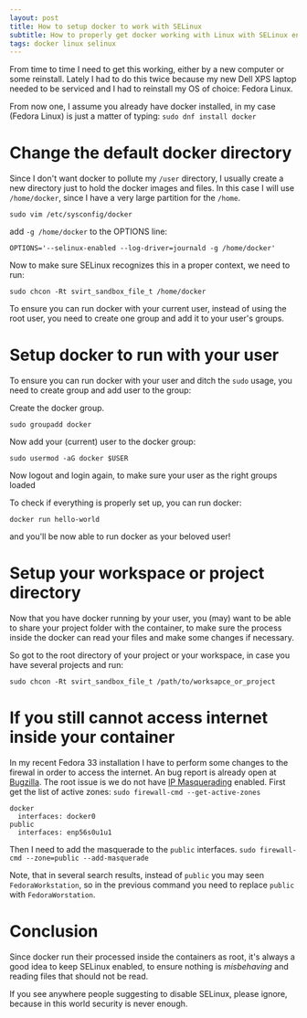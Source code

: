 ```yaml
---
layout: post
title: How to setup docker to work with SELinux
subtitle: How to properly get docker working with Linux with SELinux enabled
tags: docker linux selinux
---
```


From time to time I need to get this working, either by a new computer or some reinstall. Lately I had to do this twice because
my new Dell XPS laptop needed to be serviced and I had to reinstall my OS of choice: Fedora Linux.

From now one, I assume you already have docker installed, in my case (Fedora Linux) is just a matter of typing:
`sudo dnf install docker`

# Change the default docker directory

Since I don't want docker to pollute my `/user` directory, I usually create a new directory just to hold the docker images and files.
In this case I will use `/home/docker`, since I have a very large partition for the `/home`.

`sudo vim /etc/sysconfig/docker`

add `-g /home/docker` to the OPTIONS line:

`OPTIONS='--selinux-enabled --log-driver=journald -g /home/docker'`

Now to make sure SELinux recognizes this in a proper context, we need to run:

`sudo chcon -Rt svirt_sandbox_file_t /home/docker`

To ensure you can run docker with your current user, instead of using the root user, you need to create one group and add it
to your user's groups.

# Setup docker to run with your user

<!-- from https://docs.docker.com/install/linux/linux-postinstall/#manage-docker-as-a-non-root-user -->

To ensure you can run docker with your user and ditch the `sudo` usage, you need to create group and add user to the group:

Create the docker group.

`sudo groupadd docker`

Now add your (current) user to the docker group:

`sudo usermod -aG docker $USER`

Now logout and login again, to make sure your user as the right groups loaded

To check if everything is properly set up, you can run docker:

`docker run hello-world`

and you'll be now able to run docker as your beloved user!

# Setup your workspace or project directory

Now that you have docker running by your user, you (may) want to be able to share your project folder with the container,
to make sure the process inside the docker can read your files and make some changes if necessary.

So got to the root directory of your project or your workspace, in case you have several projects and run:

`sudo chcon -Rt svirt_sandbox_file_t /path/to/worksapce_or_project`

# If you still cannot access internet inside your container

In my recent Fedora 33 installation I have to perform some changes to the firewal in order to access the internet. An bug report is already open at [Bugzilla](https://bugzilla.redhat.com/show_bug.cgi?id=1817022).
The root issue is we do not have [IP Masquerading](https://tldp.org/HOWTO/IP-Masquerade-HOWTO/ipmasq-background2.1.html) enabled.
First get the list of active zones: `sudo firewall-cmd --get-active-zones`

```
docker
  interfaces: docker0
public
  interfaces: enp56s0u1u1
```

Then I need to add the masquerade to the `public` interfaces.
`sudo firewall-cmd --zone=public --add-masquerade`

 Note, that in several search results, instead of `public` you may seen `FedoraWorkstation`, so in the previous command you need to replace `public` with `FedoraWorstation`.

# Conclusion

Since docker run their processed inside the containers as root, it's always a good idea to keep SELinux enabled, to ensure
nothing is _misbehaving_ and reading files that should not be read.

If you see anywhere people suggesting to disable SELinux, please ignore, because in this world security is never enough.

